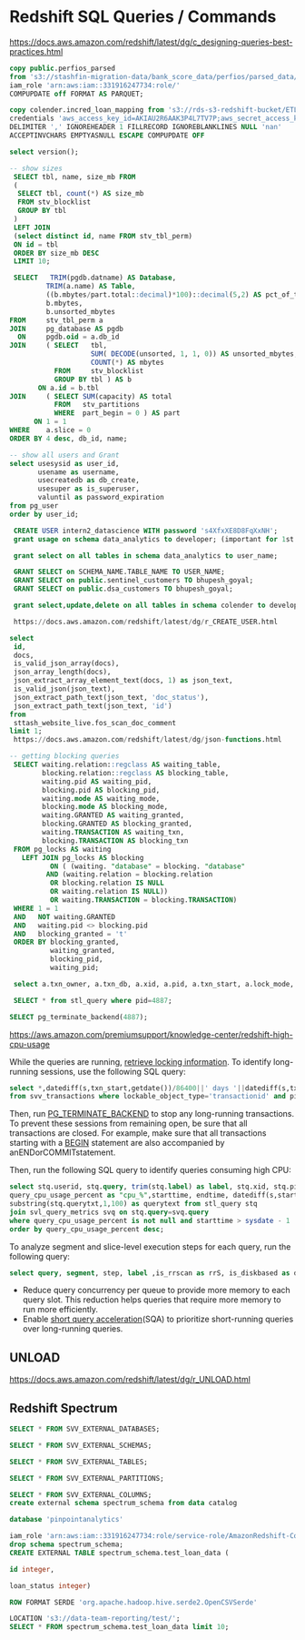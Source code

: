 # Redshift SQL Queries / Commands

<https://docs.aws.amazon.com/redshift/latest/dg/c_designing-queries-best-practices.html>

```sql
copy public.perfios_parsed
from 's3://stashfin-migration-data/bank_score_data/perfios/parsed_data/old_data/2017/01/Jan_2017'
iam_role 'arn:aws:iam::331916247734:role/'
COMPUPDATE off FORMAT AS PARQUET;

copy colender.incred_loan_mapping from 's3://rds-s3-redshift-bucket/ETL_Colender_Dashboard/INCRED/INCRED_Loan_Mapping.csv'
credentials 'aws_access_key_id=AKIAU2R6AAK3P4L7TV7P;aws_secret_access_key=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'
DELIMITER ',' IGNOREHEADER 1 FILLRECORD IGNOREBLANKLINES NULL 'nan'
ACCEPTINVCHARS EMPTYASNULL ESCAPE COMPUPDATE OFF

select version();

-- show sizes
 SELECT tbl, name, size_mb FROM
 (
  SELECT tbl, count(*) AS size_mb
  FROM stv_blocklist
  GROUP BY tbl
 )
 LEFT JOIN
 (select distinct id, name FROM stv_tbl_perm)
 ON id = tbl
 ORDER BY size_mb DESC
 LIMIT 10;

 SELECT   TRIM(pgdb.datname) AS Database,
         TRIM(a.name) AS Table,
         ((b.mbytes/part.total::decimal)*100)::decimal(5,2) AS pct_of_total,
         b.mbytes,
         b.unsorted_mbytes
FROM     stv_tbl_perm a
JOIN     pg_database AS pgdb
  ON     pgdb.oid = a.db_id
JOIN     ( SELECT   tbl,
                    SUM( DECODE(unsorted, 1, 1, 0)) AS unsorted_mbytes,
                    COUNT(*) AS mbytes
           FROM     stv_blocklist
           GROUP BY tbl ) AS b
       ON a.id = b.tbl
JOIN     ( SELECT SUM(capacity) AS total
           FROM   stv_partitions
           WHERE  part_begin = 0 ) AS part
      ON 1 = 1
WHERE    a.slice = 0
ORDER BY 4 desc, db_id, name;

-- show all users and Grant
select usesysid as user_id,
       usename as username,
       usecreatedb as db_create,
       usesuper as is_superuser,
       valuntil as password_expiration
from pg_user
order by user_id;

 CREATE USER intern2_datascience WITH password 's4XfxXE8D8FqXxNH';
 grant usage on schema data_analytics to developer; (important for 1st time)

 grant select on all tables in schema data_analytics to user_name;

 GRANT SELECT on SCHEMA_NAME.TABLE_NAME TO USER_NAME;
 GRANT SELECT on public.sentinel_customers TO bhupesh_goyal;
 GRANT SELECT on public.dsa_customers TO bhupesh_goyal;

 grant select,update,delete on all tables in schema colender to developer;

 https://docs.aws.amazon.com/redshift/latest/dg/r_CREATE_USER.html

select
 id,
 docs,
 is_valid_json_array(docs),
 json_array_length(docs),
 json_extract_array_element_text(docs, 1) as json_text,
 is_valid_json(json_text),
 json_extract_path_text(json_text, 'doc_status'),
 json_extract_path_text(json_text, 'id')
from
 sttash_website_live.fos_scan_doc_comment
limit 1;
 https://docs.aws.amazon.com/redshift/latest/dg/json-functions.html

-- getting blocking queries
 SELECT waiting.relation::regclass AS waiting_table,
        blocking.relation::regclass AS blocking_table,
        waiting.pid AS waiting_pid,
        blocking.pid AS blocking_pid,
        waiting.mode AS waiting_mode,
        blocking.mode AS blocking_mode,
        waiting.GRANTED AS waiting_granted,
        blocking.GRANTED AS blocking_granted,
        waiting.TRANSACTION AS waiting_txn,
        blocking.TRANSACTION AS blocking_txn
 FROM pg_locks AS waiting
   LEFT JOIN pg_locks AS blocking
          ON ( (waiting. "database" = blocking. "database"
         AND (waiting.relation = blocking.relation
          OR blocking.relation IS NULL
          OR waiting.relation IS NULL))
          OR waiting.TRANSACTION = blocking.TRANSACTION)
 WHERE 1 = 1
 AND   NOT waiting.GRANTED
 AND   waiting.pid <> blocking.pid
 AND   blocking_granted = 't'
 ORDER BY blocking_granted,
          waiting_granted,
          blocking_pid,
          waiting_pid;

 select a.txn_owner, a.txn_db, a.xid, a.pid, a.txn_start, a.lock_mode, a.relation as table_id,nvl(trim(c."name"),d.relname) as tablename, a.granted,b.pid as blocking_pid ,datediff(s,a.txn_start,getdate())/86400||' days '||datediff(s,a.txn_start,getdate())%86400/3600||' hrs '||datediff(s,a.txn_start,getdate())%3600/60||' mins '||datediff(s,a.txn_start,getdate())%60||' secs' as txn_duration from svv_transactions a left join (select pid,relation,granted from pg_locks group by 1,2,3) b on a.relation=b.relation and a.granted='f' and b.granted='t' left join (select * from stv_tbl_perm where slice=0) c on a.relation=c.id left join pg_class d on a.relation=d.oid where a.relation is not null;

 SELECT * from stl_query where pid=4887;

SELECT pg_terminate_backend(4887);
```

<https://aws.amazon.com/premiumsupport/knowledge-center/redshift-high-cpu-usage>

While the queries are running, [retrieve locking information](https://aws.amazon.com/premiumsupport/knowledge-center/prevent-locks-blocking-queries-redshift/). To identify long-running sessions, use the following SQL query:

```sql
select *,datediff(s,txn_start,getdate())/86400||' days '||datediff(s,txn_start,getdate())%86400/3600||' hrs '||datediff(s,txn_start,getdate())%3600/60||' mins '||datediff(s,txn_start,getdate())%60||' secs'
from svv_transactions where lockable_object_type='transactionid' and pid<>pg_backend_pid() order by 3;
```

Then, run [PG_TERMINATE_BACKEND](https://docs.aws.amazon.com/redshift/latest/dg/PG_TERMINATE_BACKEND.html) to stop any long-running transactions. To prevent these sessions from remaining open, be sure that all transactions are closed. For example, make sure that all transactions starting with a [BEGIN](https://docs.aws.amazon.com/redshift/latest/dg/r_BEGIN.html) statement are also accompanied by anENDorCOMMITstatement.

Then, run the following SQL query to identify queries consuming high CPU:

```sql
select stq.userid, stq.query, trim(stq.label) as label, stq.xid, stq.pid, svq.service_class,
query_cpu_usage_percent as "cpu_%",starttime, endtime, datediff(s,starttime, endtime) as duration_s,
substring(stq.querytxt,1,100) as querytext from stl_query stq
join svl_query_metrics svq on stq.query=svq.query
where query_cpu_usage_percent is not null and starttime > sysdate - 1
order by query_cpu_usage_percent desc;
```

To analyze segment and slice-level execution steps for each query, run the following query:

```sql
select query, segment, step, label ,is_rrscan as rrS, is_diskbased as disk, is_delayed_scan as DelayS, min(start_time) as starttime, max(end_time) as endtime, datediff(ms, min(start_time), max(end_time)) as "elapsed_msecs", sum(rows) as row_s , sum(rows_pre_filter) as rows_pf, CASE WHEN sum(rows_pre_filter) = 0 THEN 100 ELSE sum(rows)::float/sum(rows_pre_filter)::float*100 END as pct_filter, SUM(workmem)/1024/1024 as "Memory(MB)", SUM(bytes)/1024/1024 as "MB_produced" from svl_query_report where query in (query_ids) group by query, segment, step, label , is_rrscan, is_diskbased , is_delayed_scan order by query, segment, step, label;
```

- Reduce query concurrency per queue to provide more memory to each query slot. This reduction helps queries that require more memory to run more efficiently.
- Enable [short query acceleration](https://docs.aws.amazon.com/redshift/latest/dg/wlm-short-query-acceleration.html)(SQA) to prioritize short-running queries over long-running queries.

## UNLOAD

<https://docs.aws.amazon.com/redshift/latest/dg/r_UNLOAD.html>

## Redshift Spectrum

```sql
SELECT * FROM SVV_EXTERNAL_DATABASES;

SELECT * FROM SVV_EXTERNAL_SCHEMAS;

SELECT * FROM SVV_EXTERNAL_TABLES;

SELECT * FROM SVV_EXTERNAL_PARTITIONS;

SELECT * FROM SVV_EXTERNAL_COLUMNS;
create external schema spectrum_schema from data catalog

database 'pinpointanalytics'

iam_role 'arn:aws:iam::331916247734:role/service-role/AmazonRedshift-CommandsAccessRole-20211208T161606';
drop schema spectrum_schema;
CREATE EXTERNAL TABLE spectrum_schema.test_loan_data (

id integer,

loan_status integer)

ROW FORMAT SERDE 'org.apache.hadoop.hive.serde2.OpenCSVSerde'

LOCATION 's3://data-team-reporting/test/';
SELECT * FROM spectrum_schema.test_loan_data limit 10;
```
